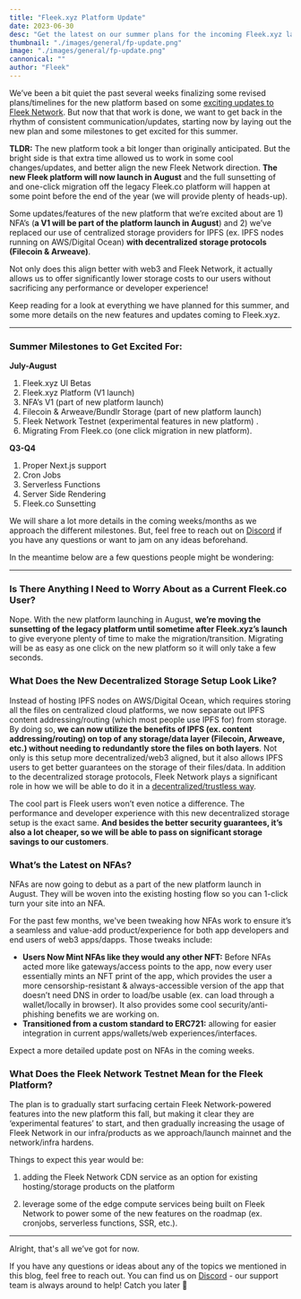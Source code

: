```yaml
---
title: "Fleek.xyz Platform Update"
date: 2023-06-30
desc: "Get the latest on our summer plans for the incoming Fleek.xyz launch, from NFAs, to Fleek.co Sunsetting, new features, and more!"
thumbnail: "./images/general/fp-update.png"
image: "./images/general/fp-update.png"
cannonical: ""
author: "Fleek"
---
```


We’ve been a bit quiet the past several weeks finalizing some revised plans/timelines for the new platform based on some [exciting updates to Fleek Network](https://blog.fleek.network/post/fleek-network-milestones-update). But now that that work is done, we want to get back in the rhythm of consistent communication/updates, starting now by laying out the new plan and some milestones to get excited for this summer.

**TLDR:** The new platform took a bit longer than originally anticipated. But the bright side is that extra time allowed us to work in some cool changes/updates, and better align the new Fleek Network direction. **The new Fleek platform will now launch in August** and the full sunsetting of and one-click migration off the legacy Fleek.co platform will happen at some point before the end of the year (we will provide plenty of heads-up).

Some updates/features of the new platform that we’re excited about are 1) NFA’s (**a V1 will be part of the platform launch in August**) and 2) we’ve replaced our use of centralized storage providers for IPFS (ex. IPFS nodes running on AWS/Digital Ocean) **with decentralized storage protocols (Filecoin & Arweave)**. 

Not only does this align better with web3 and Fleek Network, it actually allows us to offer significantly lower storage costs to our users without sacrificing any performance or developer experience!

Keep reading for a look at everything we have planned for this summer, and some more details on the new features and updates coming to Fleek.xyz.

---

### Summer Milestones to Get Excited For:

**July-August**

1. Fleek.xyz UI Betas
2. Fleek.xyz Platform (V1 launch)
3. NFA’s V1 (part of new platform launch)
4. Filecoin & Arweave/Bundlr Storage (part of new platform launch)
5. Fleek Network Testnet (experimental features in new platform) .
6. Migrating From Fleek.co (one click migration in new platform).

**Q3-Q4**

1. Proper Next.js support
2. Cron Jobs
3. Serverless Functions
4. Server Side Rendering
5. Fleek.co Sunsetting

We will share a lot more details in the coming weeks/months as we approach the different milestones. But, feel free to reach out on [Discord](https://discord.gg/fleek) if you have any questions or want to jam on any ideas beforehand.

In the meantime below are a few questions people might be wondering:

---

### Is There Anything I Need to Worry About as a Current Fleek.co User?

Nope. With the new platform launching in August, **we’re moving the sunsetting of the legacy platform until sometime after Fleek.xyz’s launch** to give everyone plenty of time to make the migration/transition. Migrating will be as easy as one click on the new platform so it will only take a few seconds.

### What Does the New Decentralized Storage Setup Look Like?

Instead of hosting IPFS nodes on AWS/Digital Ocean, which requires storing all the files on centralized cloud platforms, we now separate out IPFS content addressing/routing (which most people use IPFS for) from storage. By doing so, **we can now utilize the benefits of IPFS (ex. content addressing/routing) on top of any storage/data layer (Filecoin, Arweave, etc.) without needing to redundantly store the files on both layers**. Not only is this setup more decentralized/web3 aligned, but it also allows IPFS users to get better guarantees on the storage of their files/data. In addition to the decentralized storage protocols, Fleek Network plays a significant role in how we will be able to do it in a [decentralized/trustless way](https://blog.fleek.network/post/how-fleek-network-helps-decentralize-ipfs/).

The cool part is Fleek users won’t even notice a difference. The performance and developer experience with this new decentralized storage setup is the exact same. **And besides the better security guarantees, it’s also a lot cheaper, so we will be able to pass on significant storage savings to our customers**.

### What’s the Latest on NFAs?

NFAs are now going to debut as a part of the new platform launch in August. They will be woven into the existing hosting flow so you can 1-click turn your site into an NFA. 

For the past few months, we've been tweaking how NFAs work to ensure it’s a seamless and value-add product/experience for both app developers and end users of web3 apps/dapps. Those tweaks include:

- **Users Now Mint NFAs like they would any other NFT:** Before NFAs acted more like gateways/access points to the app, now every user essentially mints an NFT print of the app, which provides the user a more censorship-resistant & always-accessible version of the app that doesn’t need DNS in order to load/be usable (ex. can load through a wallet/locally in browser). It also provides some cool security/anti-phishing benefits we are working on.
- **Transitioned from a custom standard to ERC721:** allowing for easier integration in current apps/wallets/web experiences/interfaces.

Expect a more detailed update post on NFAs in the coming weeks.

### What Does the Fleek Network Testnet Mean for the Fleek Platform?

The plan is to gradually start surfacing certain Fleek Network-powered features into the new platform this fall, but making it clear they are ‘experimental features’ to start, and then gradually increasing the usage of Fleek Network in our infra/products as we approach/launch mainnet and the network/infra hardens.

Things to expect this year would be:

1) adding the Fleek Network CDN service as an option for existing hosting/storage products on the platform

2) leverage some of the edge compute services being built on Fleek Network to power some of the new features on the roadmap (ex. cronjobs, serverless functions, SSR, etc.).

---

Alright, that's all we’ve got for now.

If you have any questions or ideas about any of the topics we mentioned in this blog, feel free to reach out. You can find us on [Discord](https://discord.gg/fleek) - our support team is always around to help! Catch you later 🤙